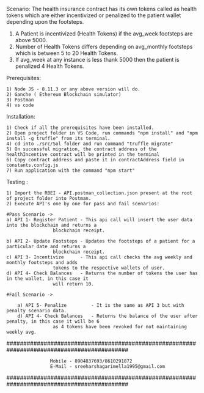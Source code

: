 Scenario: The health insurance contract has its own tokens called as health tokens which are either incentivized or penalized to the patient wallet depending upon the footsteps.

1) A Patient is incentivized (Health Tokens) if the avg_week footsteps are above 5000.
3) Number of Health Tokens differs depending on avg_monthly footsteps which is between 5 to 20 Health Tokens.
2) If avg_week at any instance is less thank 5000 then the patient is penalized 4 Health Tokens.

Prerequisites:

	1) Node JS - 8.11.3 or any above version will do.
	2) Ganche ( Ethereum Blockchain simulator)
	3) Postman
	4) vs code

Installation:

	1) Check if all the prerequisites have been installed.
	2) Open project folder in VS Code, run commands "npm install" and "npm install -g truffle" from its terminal.
	4) cd into ./src/Sol folder and run command "truffle migrate"
	5) On successful migration, the contract address of the healthIncentive contract will be printed in the terminal
	6) Copy contract address and paste it in contractAddress field in constants.config.js
	7) Run application with the command "npm start"


Testing  :

	1) Import the RBEI - API.postman_collection.json present at the root of project folder into Postman.
	2) Execute API's one by one for pass and fail scenarios:

	#Pass Scenario ->
	a) API 1- Register Patient - This api call will insert the user data into the blockchain and returns a
					 blockchain receipt.
					 
	b) API 2- Update Footsteps - Updates the footsteps of a patient for a particular date and returns a
					 blockchain receipt.
	c) API 3- Incentivize      - This api call checks the avg weekly and monthly footsteps and adds 
					 tokens to the respective wallets of user.
	d) API 4- Check Balances   - Returns the number of tokens the user has in the wallet, in this case it
					 will return 10.
	
	#Fail Scenario ->
	
	    a) API 5- Penalize         - It is the same as API 3 but with penalty scenario data.
	    d) API 4- Check Balances   - Returns the balance of the user after penalty, in this case it will be 6
					 as 4 tokens have been revoked for not maintaining weekly avg.

############################################################################################
						
					Mobile - 8904837693/8610291872
					E-Mail - sreeharshagarimella1995@gmail.com
					
############################################################################################

 
		
